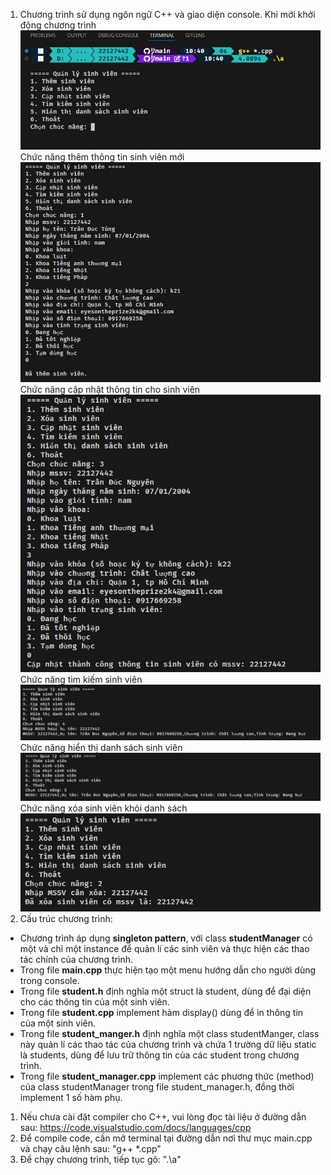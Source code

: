 1. Chương trình sử dụng ngôn ngữ C++ và giao diện console. 
Khi mới khởi động chương trình
![Alt text](Demo/pic1.png)
Chức năng thêm thông tin sinh viên mới
![Alt text](Demo/pic2.png)
Chức năng cập nhật thông tin cho sinh viên
![Alt text](Demo/pic3.png)
Chức năng tìm kiếm sinh viên 
![Alt text](Demo/pic4.png)
Chức năng hiển thị danh sách sinh viên
![Alt text](Demo/pic5.png)
Chức năng xóa sinh viên khỏi danh sách
![Alt text](Demo/pic6.png)
1. Cấu trúc chương trình: 
- Chương trình áp dụng **singleton pattern**, với class **studentManager** có một và chỉ một instance để quản lí các sinh viên và thực hiện các thao tác chính của chương trình.
- Trong file **main.cpp** thực hiện tạo một menu hướng dẫn cho người dùng trong console.
- Trong file **student.h** định nghĩa một struct là student, dùng để đại diện cho các thông tin của một sinh viên.
- Trong file **student.cpp** implement hàm display() dùng để in thông tin của một sinh viên.
- Trong file **student_manger.h** định nghĩa một class studentManger, class này quản lí các thao tác của chương trình và chứa 1 trường dữ liệu static là students, dùng để lưu trữ thông tin của các student trong chương trình.
- Trong file **student_manager.cpp** implement các phương thức (method) của class studentManager trong file student_manager.h, đồng thời implement 1 số hàm phụ.
1. Nếu chưa cài đặt compiler cho C++, vui lòng đọc tài liệu ở đường dẫn sau: https://code.visualstudio.com/docs/languages/cpp 
2. Để compile code, cần mở terminal tại đường dẫn nơi thư mục main.cpp và chạy câu lệnh sau: "g++ *.cpp"
3. Để chạy chương trình, tiếp tục gõ: ".\a"
